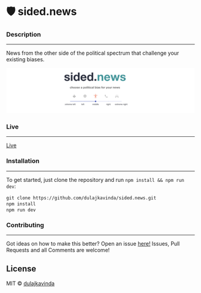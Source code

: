 # 🛡 sided.news

### Description
---
News from the other side of the political spectrum that challenge your existing biases.

![Image](demo.png)


### Live

---

[Live](https://sided.news/)


### Installation

---

To get started, just clone the repository and run `npm install && npm run dev`:

    git clone https://github.com/dulajkavinda/sided.news.git
    npm install
    npm run dev

### Contributing

---

Got ideas on how to make this better? Open an issue [here!](https://github.com/dulajkavinda/sided.news/issues)
Issues, Pull Requests and all Comments are welcome!

## License

MIT © [dulajkavinda](https://github.com/dulajkavinda/sided.news/blob/master/LICENSE)

